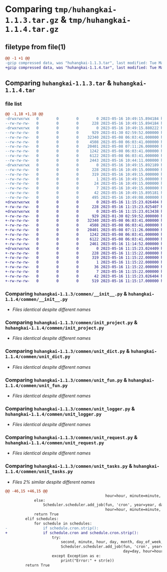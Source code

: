 # Comparing `tmp/huhangkai-1.1.3.tar.gz` & `tmp/huhangkai-1.1.4.tar.gz`

## filetype from file(1)

```diff
@@ -1 +1 @@
-gzip compressed data, was "huhangkai-1.1.3.tar", last modified: Tue May 16 10:49:15 2023, max compression
+gzip compressed data, was "huhangkai-1.1.4.tar", last modified: Tue May 16 11:15:23 2023, max compression
```

## Comparing `huhangkai-1.1.3.tar` & `huhangkai-1.1.4.tar`

### file list

```diff
@@ -1,18 +1,18 @@
-drwxrwxrwx   0        0        0        0 2023-05-16 10:49:15.894184 huhangkai-1.1.3/
--rw-rw-rw-   0        0        0      228 2023-05-16 10:49:15.894184 huhangkai-1.1.3/PKG-INFO
-drwxrwxrwx   0        0        0        0 2023-05-16 10:49:15.880222 huhangkai-1.1.3/commen/
--rw-rw-rw-   0        0        0      929 2023-01-30 02:59:52.000000 huhangkai-1.1.3/commen/__init__.py
--rw-rw-rw-   0        0        0    32340 2023-05-08 06:03:41.000000 huhangkai-1.1.3/commen/init_project.py
--rw-rw-rw-   0        0        0     4508 2023-05-08 06:03:41.000000 huhangkai-1.1.3/commen/unit_dict.py
--rw-rw-rw-   0        0        0    20401 2023-05-08 07:11:26.000000 huhangkai-1.1.3/commen/unit_fun.py
--rw-rw-rw-   0        0        0     1242 2023-05-08 06:03:41.000000 huhangkai-1.1.3/commen/unit_logger.py
--rw-rw-rw-   0        0        0     6122 2023-05-08 06:03:41.000000 huhangkai-1.1.3/commen/unit_request.py
--rw-rw-rw-   0        0        0     2443 2023-05-16 10:44:11.000000 huhangkai-1.1.3/commen/unit_tasks.py
-drwxrwxrwx   0        0        0        0 2023-05-16 10:49:15.892189 huhangkai-1.1.3/huhangkai.egg-info/
--rw-rw-rw-   0        0        0      228 2023-05-16 10:49:15.000000 huhangkai-1.1.3/huhangkai.egg-info/PKG-INFO
--rw-rw-rw-   0        0        0      319 2023-05-16 10:49:15.000000 huhangkai-1.1.3/huhangkai.egg-info/SOURCES.txt
--rw-rw-rw-   0        0        0        1 2023-05-16 10:49:15.000000 huhangkai-1.1.3/huhangkai.egg-info/dependency_links.txt
--rw-rw-rw-   0        0        0       24 2023-05-16 10:49:15.000000 huhangkai-1.1.3/huhangkai.egg-info/requires.txt
--rw-rw-rw-   0        0        0        7 2023-05-16 10:49:15.000000 huhangkai-1.1.3/huhangkai.egg-info/top_level.txt
--rw-rw-rw-   0        0        0       42 2023-05-16 10:49:15.895181 huhangkai-1.1.3/setup.cfg
--rw-rw-rw-   0        0        0      495 2023-05-16 10:49:08.000000 huhangkai-1.1.3/setup.py
+drwxrwxrwx   0        0        0        0 2023-05-16 11:15:23.026404 huhangkai-1.1.4/
+-rw-rw-rw-   0        0        0      228 2023-05-16 11:15:23.025407 huhangkai-1.1.4/PKG-INFO
+drwxrwxrwx   0        0        0        0 2023-05-16 11:15:23.013438 huhangkai-1.1.4/commen/
+-rw-rw-rw-   0        0        0      929 2023-01-30 02:59:52.000000 huhangkai-1.1.4/commen/__init__.py
+-rw-rw-rw-   0        0        0    32340 2023-05-08 06:03:41.000000 huhangkai-1.1.4/commen/init_project.py
+-rw-rw-rw-   0        0        0     4508 2023-05-08 06:03:41.000000 huhangkai-1.1.4/commen/unit_dict.py
+-rw-rw-rw-   0        0        0    20401 2023-05-08 07:11:26.000000 huhangkai-1.1.4/commen/unit_fun.py
+-rw-rw-rw-   0        0        0     1242 2023-05-08 06:03:41.000000 huhangkai-1.1.4/commen/unit_logger.py
+-rw-rw-rw-   0        0        0     6122 2023-05-08 06:03:41.000000 huhangkai-1.1.4/commen/unit_request.py
+-rw-rw-rw-   0        0        0     2461 2023-05-16 11:14:52.000000 huhangkai-1.1.4/commen/unit_tasks.py
+drwxrwxrwx   0        0        0        0 2023-05-16 11:15:23.024409 huhangkai-1.1.4/huhangkai.egg-info/
+-rw-rw-rw-   0        0        0      228 2023-05-16 11:15:22.000000 huhangkai-1.1.4/huhangkai.egg-info/PKG-INFO
+-rw-rw-rw-   0        0        0      319 2023-05-16 11:15:22.000000 huhangkai-1.1.4/huhangkai.egg-info/SOURCES.txt
+-rw-rw-rw-   0        0        0        1 2023-05-16 11:15:22.000000 huhangkai-1.1.4/huhangkai.egg-info/dependency_links.txt
+-rw-rw-rw-   0        0        0       36 2023-05-16 11:15:22.000000 huhangkai-1.1.4/huhangkai.egg-info/requires.txt
+-rw-rw-rw-   0        0        0        7 2023-05-16 11:15:22.000000 huhangkai-1.1.4/huhangkai.egg-info/top_level.txt
+-rw-rw-rw-   0        0        0       42 2023-05-16 11:15:23.026404 huhangkai-1.1.4/setup.cfg
+-rw-rw-rw-   0        0        0      519 2023-05-16 11:15:17.000000 huhangkai-1.1.4/setup.py
```

### Comparing `huhangkai-1.1.3/commen/__init__.py` & `huhangkai-1.1.4/commen/__init__.py`

 * *Files identical despite different names*

### Comparing `huhangkai-1.1.3/commen/init_project.py` & `huhangkai-1.1.4/commen/init_project.py`

 * *Files identical despite different names*

### Comparing `huhangkai-1.1.3/commen/unit_dict.py` & `huhangkai-1.1.4/commen/unit_dict.py`

 * *Files identical despite different names*

### Comparing `huhangkai-1.1.3/commen/unit_fun.py` & `huhangkai-1.1.4/commen/unit_fun.py`

 * *Files identical despite different names*

### Comparing `huhangkai-1.1.3/commen/unit_logger.py` & `huhangkai-1.1.4/commen/unit_logger.py`

 * *Files identical despite different names*

### Comparing `huhangkai-1.1.3/commen/unit_request.py` & `huhangkai-1.1.4/commen/unit_request.py`

 * *Files identical despite different names*

### Comparing `huhangkai-1.1.3/commen/unit_tasks.py` & `huhangkai-1.1.4/commen/unit_tasks.py`

 * *Files 2% similar despite different names*

```diff
@@ -46,15 +46,15 @@
                                             hour=hour, minute=minute, second=second, args=(schedules,))
             else:
                 Scheduler.scheduler.add_job(fun, 'cron', year=year, day_of_week=day_of_week, month=month, day=day,
                                             hour=hour, minute=minute, second=second)
             return True
         elif schedules:
             for schedule in schedules:
-                if schedule.cron.strip():
+                if schedule.cron and schedule.cron.strip():
                     try:
                         second, minute, hour, day, month, day_of_week, year = self.get_cron(schedule.cron.strip())
                         Scheduler.scheduler.add_job(fun, 'cron', year=year, day_of_week=day_of_week, month=month,
                                                     day=day, hour=hour, minute=minute, second=second, args=(schedule,))
                     except Exception as e:
                         print("Error:" + str(e))
         return True
```

